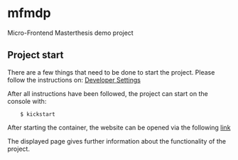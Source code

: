 # mfmdp

Micro-Frontend Masterthesis demo project

## Project start

There are a few things that need to be done to start the project.
Please follow the instructions on: [Developer Settings](/README_DEV.md)

After all instructions have been followed, the project can start on the console with:
```shell
    $ kickstart
```

After starting the container, the website can be opened via the following [link](http://m.tld)

The displayed page gives further information about the functionality of the project.
